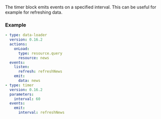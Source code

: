 The timer block emits events on a specified interval. This can be useful for example for refreshing
data.

### Example

```yaml
- type: data-loader
  version: 0.16.2
  actions:
    onLoad:
      type: resource.query
      resource: news
  events:
    listen:
      refresh: refreshNews
    emit:
      data: news
- type: timer
  version: 0.16.2
  parameters:
    interval: 60
  events:
    emit:
      interval: refreshNews
```
